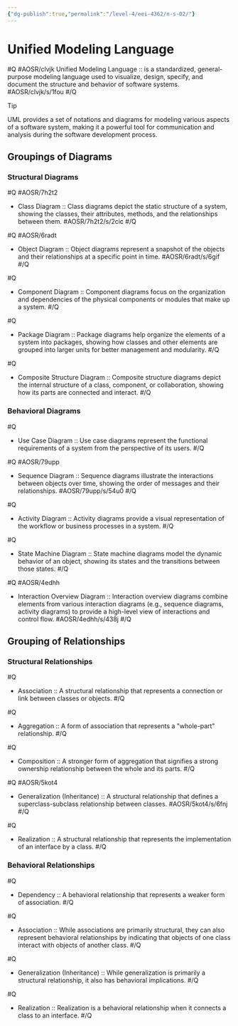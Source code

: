 ```yaml
---
{"dg-publish":true,"permalink":"/level-4/eei-4362/n-s-02/"}
---
```


# Unified Modeling Language
#Q #AOSR/clvjk
Unified Modeling Language :: is a standardized, general-purpose modeling language used to visualize, design, specify, and document the structure and behavior of software systems.  #AOSR/clvjk/s/1fou
#/Q

> [!tip] 
> UML provides a set of notations and diagrams for modeling various aspects of a software system, making it a powerful tool for communication and analysis during the software development process.

## Groupings of Diagrams

### Structural Diagrams 
#Q #AOSR/7h2t2
- Class Diagram :: Class diagrams depict the static structure of a system, showing the classes, their attributes, methods, and the relationships between them.  #AOSR/7h2t2/s/2cic
#/Q
        
#Q #AOSR/6radt
- Object Diagram :: Object diagrams represent a snapshot of the objects and their relationships at a specific point in time. #AOSR/6radt/s/6gif
#/Q 
        
#Q
- Component Diagram :: Component diagrams focus on the organization and dependencies of the physical components or modules that make up a system.
#/Q
        
#Q
- Package Diagram :: Package diagrams help organize the elements of a system into packages, showing how classes and other elements are grouped into larger units for better management and modularity.
#/Q
        
#Q
- Composite Structure Diagram :: Composite structure diagrams depict the internal structure of a class, component, or collaboration, showing how its parts are connected and interact.
#/Q

### Behavioral Diagrams

#Q
- Use Case Diagram :: Use case diagrams represent the functional requirements of a system from the perspective of its users.
#/Q
        
#Q #AOSR/79upp
- Sequence Diagram :: Sequence diagrams illustrate the interactions between objects over time, showing the order of messages and their relationships. #AOSR/79upp/s/54u0
#/Q
        
#Q
- Activity Diagram :: Activity diagrams provide a visual representation of the workflow or business processes in a system.
#/Q
        
#Q
- State Machine Diagram :: State machine diagrams model the dynamic behavior of an object, showing its states and the transitions between those states.
#/Q
        
#Q #AOSR/4edhh
- Interaction Overview Diagram :: Interaction overview diagrams combine elements from various interaction diagrams (e.g., sequence diagrams, activity diagrams) to provide a high-level view of interactions and control flow. #AOSR/4edhh/s/438j
#/Q

## Grouping of Relationships

### Structural Relationships

#Q
- Association :: A structural relationship that represents a connection or link between classes or objects. 
#/Q
        
#Q
- Aggregation :: A form of association that represents a "whole-part" relationship.
#/Q
		   
#Q
- Composition :: A stronger form of aggregation that signifies a strong ownership relationship between the whole and its parts. 
#/Q
        
#Q #AOSR/5kot4
- Generalization (Inheritance) :: A structural relationship that defines a superclass-subclass relationship between classes.  #AOSR/5kot4/s/6fnj
#/Q
        
#Q
- Realization :: A structural relationship that represents the implementation of an interface by a class.
#/Q

### Behavioral Relationships

#Q
- Dependency :: A behavioral relationship that represents a weaker form of association. 
#/Q
        
#Q
- Association :: While associations are primarily structural, they can also represent behavioral relationships by indicating that objects of one class interact with objects of another class.
#/Q
        
#Q
- Generalization (Inheritance) :: While generalization is primarily a structural relationship, it also has behavioral implications. 
#/Q
        
#Q
- Realization :: Realization is a behavioral relationship when it connects a class to an interface. 
#/Q